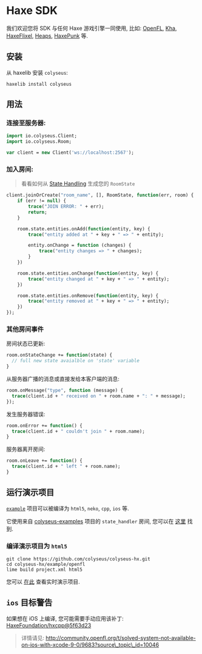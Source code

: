 # Haxe SDK

我们欢迎您将 SDK 与任何 Haxe 游戏引擎一同使用, 比如: [OpenFL](https://www.openfl.org/), [Kha](http://kha.tech/), [HaxeFlixel](http://haxeflixel.com/), [Heaps](https://heaps.io/), [HaxePunk](http://haxepunk.com/) 等.

## 安装

从 haxelib 安装 `colyseus`:

```
haxelib install colyseus
```

## 用法

### 连接至服务器:

```haxe
import io.colyseus.Client;
import io.colyseus.Room;

var client = new Client('ws://localhost:2567');
```

### 加入房间:

> 看看如何从 [State Handling](/state/schema/#client-side-schema-generation) 生成您的 `RoomState`

```haxe
client.joinOrCreate("room_name", [], RoomState, function(err, room) {
    if (err != null) {
        trace("JOIN ERROR: " + err);
        return;
    }

    room.state.entities.onAdd(function(entity, key) {
        trace("entity added at " + key + " => " + entity);

        entity.onChange = function (changes) {
            trace("entity changes => " + changes);
        }
    })

    room.state.entities.onChange(function(entity, key) {
        trace("entity changed at " + key + " => " + entity);
    })

    room.state.entities.onRemove(function(entity, key) {
        trace("entity removed at " + key + " => " + entity);
    })
});
```

### 其他房间事件

房间状态已更新:

```haxe
room.onStateChange += function(state) {
  // full new state avaialble on 'state' variable
}
```

从服务器广播的消息或直接发给本客户端的消息:

```haxe
room.onMessage("type", function (message) {
  trace(client.id + " received on " + room.name + ": " + message);
});
```

发生服务器错误:

```haxe
room.onError += function() {
  trace(client.id + " couldn't join " + room.name);
}
```

服务器离开房间:

```haxe
room.onLeave += function() {
  trace(client.id + " left " + room.name);
}
```

## 运行演示项目

[`example`](https://github.com/colyseus/colyseus-hx/blob/master/example/openfl) 项目可以被编译为 `html5`, `neko`, `cpp`, `ios` 等.

它使用来自 [colyseus-examples](https://github.com/colyseus/colyseus-examples) 项目的 `state_handler` 房间, 您可以在 [这里](https://github.com/colyseus/colyseus-examples/blob/master/rooms/02-state-handler.ts) 找到.

### 编译演示项目为 `html5`

```
git clone https://github.com/colyseus/colyseus-hx.git
cd colyseus-hx/example/openfl
lime build project.xml html5
```

您可以 [在此](http://colyseus.io/colyseus-hx/) 查看实时演示项目.


## `ios` 目标警告

如果想在 iOS 上编译, 您可能需要手动应用该补丁: [HaxeFoundation/hxcpp@5f63d23](https://github.com/HaxeFoundation/hxcpp/commit/5f63d23768988ba2a4d4488843afab70d279a593)

> 详情请见: http://community.openfl.org/t/solved-system-not-available-on-ios-with-xcode-9-0/9683?source\_topic\_id=10046
